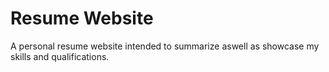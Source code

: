 # Resume Website

A personal resume website intended to summarize aswell as showcase my skills and qualifications.